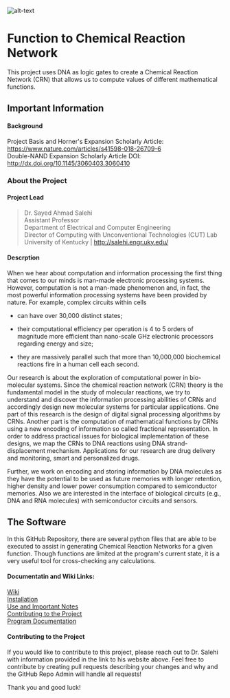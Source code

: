[UK Logo]: https://i.gyazo.com/962a0a13ee9d910deacdea456f514f85.png "University of Kentucky College of Engineering Logo"

![alt-text][UK Logo]
# Function to Chemical Reaction Network
This project uses DNA as logic gates to create a Chemical Reaction Network (CRN) that allows us to compute values of different mathematical functions.

## Important Information
#### Background
Project Basis and Horner's Expansion Scholarly Article: https://www.nature.com/articles/s41598-018-26709-6 \
Double-NAND Expansion Scholarly Article DOI: http://dx.doi.org/10.1145/3060403.3060410

### About the Project
#### Project Lead
> Dr. Sayed Ahmad Salehi \
> Assistant Professor \
> Department of Electrical and Computer Engineering \
> Director of Computing with Unconventional Technologies (CUT) Lab \
> University of Kentucky | http://salehi.engr.uky.edu/

#### Descrption
When we hear about computation and information processing the first thing that comes to our minds is man-made electronic processing systems. However, computation is not a man-made phenomenon and, in fact, the most powerful information processing systems have been provided by nature. For example, complex circuits within cells

- can have over 30,000 distinct states;

- their computational efficiency per operation is 4 to 5 orders of magnitude more efficient than nano-scale GHz electronic processors regarding energy and size;

- they are massively parallel such that more than 10,000,000 biochemical reactions fire in a human cell each second.

Our research is about the exploration of computational power in bio-molecular systems. Since the chemical reaction network (CRN) theory is the fundamental model in the study of molecular reactions, we try to understand and discover the information processing abilities of CRNs and accordingly design new molecular systems for particular applications. One part of this research is the design of digital signal processing algorithms by CRNs. Another part is the computation of mathematical functions by CRNs using a new encoding of information so called fractional representation. In order to address practical issues for biological implementation of these designs, we map the CRNs to DNA reactions using DNA strand-displacement mechanism. Applications for our research are drug delivery and monitoring, smart and personalized drugs.

Further, we work on encoding and storing information by DNA molecules as they have the potential to be used as future memories with longer retention, higher density  and lower power consumption compared to semiconductor memories. Also we are interested in the interface of biological circuits (e.g., DNA and RNA molecules) with semiconductor circuits and sensors.

## The Software
In this GitHub Repository, there are several python files that are able to be executed to assist in generating Chemical Reaction Networks for a given function. Though functions are limited at the program's current state, it is a very useful tool for cross-checking any calculations.

#### Documentatin and Wiki Links:
[Wiki](https://github.com/Jacksonnnnn/dna-computing/wiki) \
[Installation](https://github.com/Jacksonnnnn/dna-computing/wiki/Software-Installation) \
[Use and Important Notes](https://github.com/Jacksonnnnn/dna-computing/wiki/Software-Usage-and-Notes) \
[Contributing to the Project](https://github.com/Jacksonnnnn/dna-computing/wiki/Contributing-to-the-Project) \
[Program Documentation](https://github.com/Jacksonnnnn/dna-computing/wiki/Program-Documentation)

#### Contributing to the Project
If you would like to contribute to this project, please reach out to Dr. Salehi with information provided in the link to his website above. Feel free to contribute by creating pull requests describing your changes and why and the GitHub Repo Admin will handle all requests!

Thank you and good luck!
